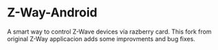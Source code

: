 Z-Way-Android
=============

A smart way to control Z-Wave devices vía razberry card. This fork from original Z-Way applicacion adds some improvments and bug fixes.
